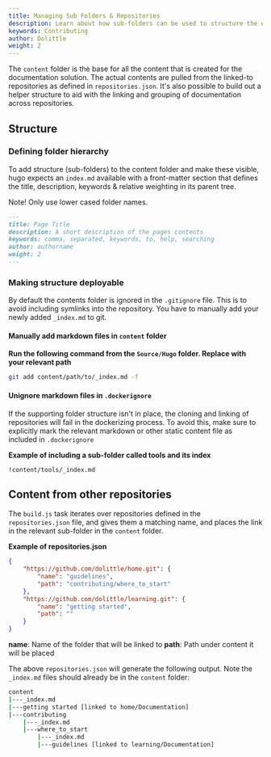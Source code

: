```yaml
---
title: Managing Sub Folders & Repositories
description: Learn about how sub-folders can be used to structure the documentation from other repositories
keywords: Contributing
author: Dolittle
weight: 2
---
```


The `content` folder is the base for all the content that is created for the documentation solution. The actual contents are pulled from the linked-to repositories as defined in `repositories.json`. It's also possible to build out a helper structure to aid with the linking and grouping of documentation across repositories.

## Structure

### Defining folder hierarchy
To add structure (sub-folders) to the content folder and make these visible, hugo expects an `index.md` available with a front-matter section that defines the title, description, keywords & relative weighting in its parent tree.

Note! Only use lower cased folder names.

```markdown
---
title: Page Title
description: A short description of the pages contents
keywords: comma, separated, keywords, to, help, searching
author: authorname
weight: 2
---

```

### Making structure deployable
By default the contents folder is ignored in the `.gitignore` file. This is to avoid including symlinks into the repository.
You have to manually add your newly added `_index.md` to git.

#### Manually add markdown files in `content` folder

**Run the following command from the `Source/Hugo` folder. Replace with your relevant path**
```bash
git add content/path/to/_index.md -f
```

#### Unignore markdown files in `.dockerignore`
If the supporting folder structure isn't in place, the cloning and linking of repositories will fail in the dockerizing process.
To avoid this, make sure to explicitly mark the relevant markdown or other static content file as included in `.dockerignore`

**Example of including a sub-folder called tools and its index**
```gitignore
!content/tools/_index.md
```

## Content from other repositories
The `build.js` task iterates over repositories defined in the `repositories.json` file, and gives them a matching name, and places the link in the relevant sub-folder in the `content` folder.

**Example of repositories.json**
```json
{
    "https://github.com/dolittle/home.git": {
        "name": "guidelines",
        "path": "contributing/where_to_start"
    },
    "https://github.com/dolittle/learning.git": {
        "name": "getting started",
        "path": ""
    }
}
```

**name**: Name of the folder that will be linked to
**path**: Path under content it will be placed

The above `repositories.json` will generate the following output. Note the `_index.md` files should already be in the `content` folder:

```bash
content
|---_index.md
|---getting started [linked to home/Documentation]
|---contributing
    |---_index.md
    |---where_to_start        
        |---_index.md
        |---guidelines [linked to learning/Documentation]
```
